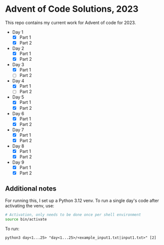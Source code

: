 # Advent of Code Solutions, 2023

This repo contains my current work for Advent of code for 2023.

- Day 1
  - [X] Part 1
  - [X] Part 2
- Day 2
  - [X] Part 1
  - [X] Part 2
- Day 3
  - [X] Part 1
  - [ ] Part 2
- Day 4
  - [X] Part 1
  - [ ] Part 2
- Day 5
  - [X] Part 1
  - [X] Part 2
- Day 6
  - [X] Part 1
  - [X] Part 2
- Day 7
  - [X] Part 1
  - [X] Part 2
- Day 8
  - [X] Part 1
  - [X] Part 2
- Day 9
  - [X] Part 1
  - [X] Part 2

## Additional notes

For running this, I set up a Python 3.12 venv. To run a single day's code after
activating the venv, use:

```sh
# Activation, only needs to be done once per shell environment
source bin/activate
```

To run:
```
python3 day<1...25> "day<1...25>/<example_input1.txt|input1.txt>" [2]
```

